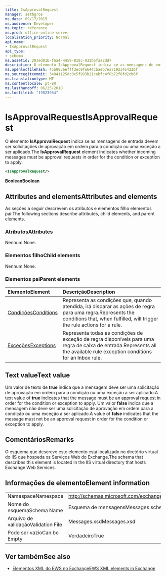 ```yaml
---
title: IsApprovalRequest
manager: sethgros
ms.date: 09/17/2015
ms.audience: Developer
ms.topic: reference
ms.prod: office-online-server
localization_priority: Normal
api_name:
- IsApprovalRequest
api_type:
- schema
ms.assetid: 293ed01b-f6a4-4459-819c-933bbfaa2dd7
description: O elemento IsApprovalRequest indica se as mensagens de entrada devem ser solicitações de aprovação em ordem para a condição ou uma exceção a ser aplicado.
ms.openlocfilehash: 45b0836efff3ec9fe644cbaeb7ea7192346422bf
ms.sourcegitcommit: 34041125dc8c5f993b21cebfc4f8b72f0fd2cb6f
ms.translationtype: MT
ms.contentlocale: pt-BR
ms.lasthandoff: 06/25/2018
ms.locfileid: "19823984"
---
```

# <a name="isapprovalrequest"></a><span data-ttu-id="32939-103">IsApprovalRequest</span><span class="sxs-lookup"><span data-stu-id="32939-103">IsApprovalRequest</span></span>

<span data-ttu-id="32939-104">O elemento **IsApprovalRequest** indica se as mensagens de entrada devem ser solicitações de aprovação em ordem para a condição ou uma exceção a ser aplicado.</span><span class="sxs-lookup"><span data-stu-id="32939-104">The **IsApprovalRequest** element indicates whether incoming messages must be approval requests in order for the condition or exception to apply.</span></span> 
  
```XML
<IsApprovalRequest/>
```

 <span data-ttu-id="32939-105">**Boolean**</span><span class="sxs-lookup"><span data-stu-id="32939-105">**Boolean**</span></span>
## <a name="attributes-and-elements"></a><span data-ttu-id="32939-106">Attributes and elements</span><span class="sxs-lookup"><span data-stu-id="32939-106">Attributes and elements</span></span>

<span data-ttu-id="32939-107">As seções a seguir descrevem os atributos e elementos filho elementos pai.</span><span class="sxs-lookup"><span data-stu-id="32939-107">The following sections describe attributes, child elements, and parent elements.</span></span>
  
### <a name="attributes"></a><span data-ttu-id="32939-108">Atributos</span><span class="sxs-lookup"><span data-stu-id="32939-108">Attributes</span></span>

<span data-ttu-id="32939-109">Nenhum.</span><span class="sxs-lookup"><span data-stu-id="32939-109">None.</span></span>
  
### <a name="child-elements"></a><span data-ttu-id="32939-110">Elementos filho</span><span class="sxs-lookup"><span data-stu-id="32939-110">Child elements</span></span>

<span data-ttu-id="32939-111">Nenhum.</span><span class="sxs-lookup"><span data-stu-id="32939-111">None.</span></span>
  
### <a name="parent-elements"></a><span data-ttu-id="32939-112">Elementos pai</span><span class="sxs-lookup"><span data-stu-id="32939-112">Parent elements</span></span>

|<span data-ttu-id="32939-113">**Elemento**</span><span class="sxs-lookup"><span data-stu-id="32939-113">**Element**</span></span>|<span data-ttu-id="32939-114">**Descrição**</span><span class="sxs-lookup"><span data-stu-id="32939-114">**Description**</span></span>|
|:-----|:-----|
|[<span data-ttu-id="32939-115">Condições</span><span class="sxs-lookup"><span data-stu-id="32939-115">Conditions</span></span>](conditions.md) <br/> |<span data-ttu-id="32939-116">Representa as condições que, quando atendida, irá disparar as ações de regra para uma regra.</span><span class="sxs-lookup"><span data-stu-id="32939-116">Represents the conditions that, when fulfilled, will trigger the rule actions for a rule.</span></span>  <br/> |
|[<span data-ttu-id="32939-117">Exceções</span><span class="sxs-lookup"><span data-stu-id="32939-117">Exceptions</span></span>](exceptions.md) <br/> |<span data-ttu-id="32939-118">Representa todas as condições de exceção de regra disponíveis para uma regra de caixa de entrada.</span><span class="sxs-lookup"><span data-stu-id="32939-118">Represents all the available rule exception conditions for an Inbox rule.</span></span>  <br/> |
   
## <a name="text-value"></a><span data-ttu-id="32939-119">Text value</span><span class="sxs-lookup"><span data-stu-id="32939-119">Text value</span></span>

<span data-ttu-id="32939-120">Um valor de texto de **true** indica que a mensagem deve ser uma solicitação de aprovação em ordem para a condição ou uma exceção a ser aplicado.</span><span class="sxs-lookup"><span data-stu-id="32939-120">A text value of **true** indicates that the message must be an approval request in order for the condition or exception to apply.</span></span> <span data-ttu-id="32939-121">Um valor **false** indica que a mensagem não deve ser uma solicitação de aprovação em ordem para a condição ou uma exceção a ser aplicado.</span><span class="sxs-lookup"><span data-stu-id="32939-121">A value of **false** indicates that the message must not be an approval request in order for the condition or exception to apply.</span></span> 
  
## <a name="remarks"></a><span data-ttu-id="32939-122">Comentários</span><span class="sxs-lookup"><span data-stu-id="32939-122">Remarks</span></span>

<span data-ttu-id="32939-123">O esquema que descreve este elemento está localizado no diretório virtual do IIS que hospeda os Serviços Web do Exchange.</span><span class="sxs-lookup"><span data-stu-id="32939-123">The schema that describes this element is located in the IIS virtual directory that hosts Exchange Web Services.</span></span>
  
## <a name="element-information"></a><span data-ttu-id="32939-124">Informações de elemento</span><span class="sxs-lookup"><span data-stu-id="32939-124">Element information</span></span>

|||
|:-----|:-----|
|<span data-ttu-id="32939-125">Namespace</span><span class="sxs-lookup"><span data-stu-id="32939-125">Namespace</span></span>  <br/> |http://schemas.microsoft.com/exchange/services/2006/messages  <br/> |
|<span data-ttu-id="32939-126">Nome do esquema</span><span class="sxs-lookup"><span data-stu-id="32939-126">Schema Name</span></span>  <br/> |<span data-ttu-id="32939-127">Esquema de mensagens</span><span class="sxs-lookup"><span data-stu-id="32939-127">Messages schema</span></span>  <br/> |
|<span data-ttu-id="32939-128">Arquivo de validação</span><span class="sxs-lookup"><span data-stu-id="32939-128">Validation File</span></span>  <br/> |<span data-ttu-id="32939-129">Messages.xsd</span><span class="sxs-lookup"><span data-stu-id="32939-129">Messages.xsd</span></span>  <br/> |
|<span data-ttu-id="32939-130">Pode ser vazio</span><span class="sxs-lookup"><span data-stu-id="32939-130">Can be Empty</span></span>  <br/> |<span data-ttu-id="32939-131">Verdadeiro</span><span class="sxs-lookup"><span data-stu-id="32939-131">True</span></span>  <br/> |
   
## <a name="see-also"></a><span data-ttu-id="32939-132">Ver também</span><span class="sxs-lookup"><span data-stu-id="32939-132">See also</span></span>



- [<span data-ttu-id="32939-133">Elementos XML do EWS no Exchange</span><span class="sxs-lookup"><span data-stu-id="32939-133">EWS XML elements in Exchange</span></span>](ews-xml-elements-in-exchange.md)

